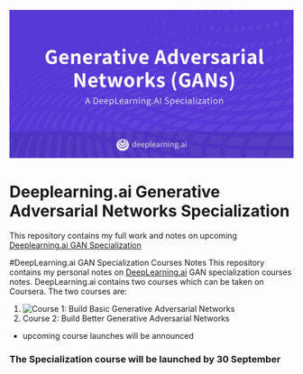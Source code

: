 ![](GAN-banner.jpg)
# Deeplearning.ai Generative Adversarial Networks Specialization
This repository contains my full work and notes on upcoming [Deeplearning.ai GAN Specialization](https://www.deeplearning.ai/generative-adversarial-networks-specialization/)

#DeepLearning.ai GAN Specialization Courses Notes
This repository contains my personal notes on [DeepLearning.ai](https://www.deeplearning.ai) GAN specialization courses notes.
DeepLearning.ai contains two courses which can be taken on Coursera. The two courses are:
1. ![Course 1: Build Basic Generative Adversarial Networks](https://github.com/ijelliti/Deeplearning.ai-Generative-Adversarial-Networks-Specialization/tree/master/1%20-%20Build%20Basic%20Generative%20Adversarial%20Networks)
2. Course 2: Build Better Generative Adversarial Networks

* upcoming course launches will be announced
### The Specialization course will be launched by 30 September
